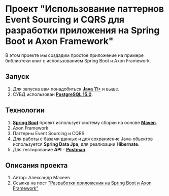 # Проект "Использование паттернов Event Sourcing и CQRS для разработки приложения на Spring Boot и Axon Framework"

В этом проекте мы создадим простое приложение на примере библиотеки книг с использованием Spring Boot и Axon Framework.

## Запуск

1. Для запуска вам понадобиться **[Java 11+](https://www.java.com/ru/)** и выше.
2. СУБД использован **[PostgreSQL 15.0](https://www.postgresql.org/)**.

## Технологии

1. **[Spring Boot](https://spring.io/projects/spring-boot)** проект использует систему сборки на основе **[Maven](https://maven.apache.org/)**.
2. Axon Framework
3. Паттерны Event Sourcing и CQRS
4. Для работы с базами данных и для сохраниение Java-обьектов используется **Spring Data Jpa**, для реализации **Hibernate**.
5. Для тестирование **API** - **[Postman](https://www.postman.com/)**.

## Описания проекта

1. Автор: Александр Макеев 
2. Ссылка на пост ["Разработки приложения на Spring Boot и Axon Framework"](https://tproger.ru/articles/ispolzovanie-patternov-event-sourcing-i-cqrs-dlja-razrabotki-prilozhenija-na-spring-boot-i-axon-framework/)
